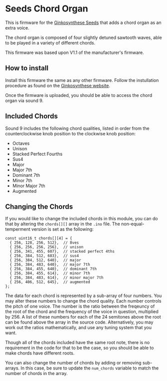 # Seeds Chord Organ
This is firmware for the [Ginkosynthese Seeds](https://www.ginkosynthese.com/product/1070494/seeds-assembled) that adds a chord organ as an extra voice.

The chord organ is composed of four slightly detuned sawtooth waves, able to be played in a variety of different chords.

This firmware was based upon V1.1 of the manufacturer's firmware.

## How to install

Install this firmware the same as any other firmware. Follow the instullation procedure as found on the [Ginkosynthese website](https://www.ginkosynthese.com/firmware).

Once the firmware is uploaded, you should be able to access the chord organ via sound 9.

## Included Chords

Sound 9 includes the following chord qualities, listed in order from the counterclockwise knob position to the clockwise knob position:

 - Octaves
 - Unison
 - Stacked Perfect Fourths
 - Sus4
 - Major
 - Major 7th
 - Dominant 7th
 - Minor 7th
 - Minor Major 7th
 - Augmented

## Changing the Chords

If you would like to change the included chords in this module, you can do that by altering the `chords[][]` array in the `.ino` file. The non-equal-temperment version is set as the following:

```
const uint16_t chords[][4] = {
  { 256, 128, 256, 512},  // 8ves
  { 256, 256, 256, 256},  // unison
  { 256, 341, 455, 607},  // stacked perfect 4ths
  { 256, 384, 512, 683},  // sus4
  { 256, 384, 512, 640},  // major
  { 256, 384, 483, 640},  // major 7th
  { 256, 384, 455, 640},  // dominant 7th
  { 256, 384, 455, 614},  // minor 7th
  { 256, 384, 483, 614},  // minor major 7th
  { 256, 406, 512, 645},  // augmented
};
```

The data for each chord is represented by a sub-array of four numbers. You may alter these numbers to change the chord quality.
Each number controls the pitch of one voice. The number is the ratio between the freqeuncy of the root of the chord and the frequency of the voice in question, multiplied by 256.
A list of these numbers for each of the 24 semitones above the root can be found above the array in the source code. Alternatively, you may work out the ratios mathematically, and use any tuning system that you want.

Though all of the chords included have the same root note, there is no requirement in the code for that to be the case, so you should be able to make chords have different roots.

You can also change the number of chords by adding or removing sub-arrays. In this case, be sure to update the `num_chords` variable to match the number of chords in the array.
